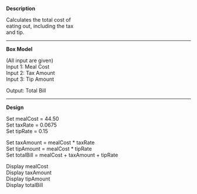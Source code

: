 **Description**

Calculates the total cost of  
eating out, including the tax  
and tip.

***********************

**Box Model**

(All input are given)  
Input 1: Meal Cost  
Input 2: Tax Amount  
Input 3: Tip Amount

Output: Total Bill

***********************

**Design**

Set mealCost = 44.50  
Set taxRate = 0.0675  
Set tipRate = 0.15

Set taxAmount = mealCost * taxRate  
Set tipAmount = mealCost * tipRate  
Set totalBill = mealCost + taxAmount + tipRate

Display mealCost  
Display taxAmount  
Display tipAmount  
Display totalBill

